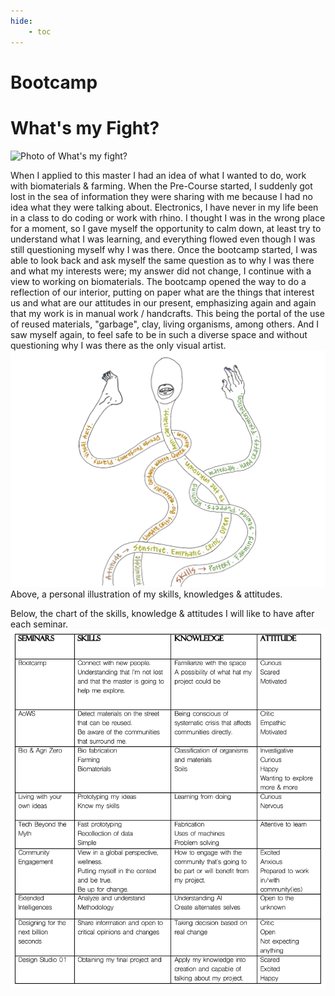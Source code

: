 ```yaml
---
hide:
    - toc
---
```


# Bootcamp

<h1> What's my Fight? </h1>

<img src= "../../../images/What's your fight.pdf" alt="Photo of What's my fight?">

When I applied to this master I had an idea of what I wanted to do, work with biomaterials & farming. When the Pre-Course started, I suddenly got lost in the sea of information they were sharing with me because I had no idea what they were talking about. Electronics, I have never in my life been in a class to do coding or work with rhino. I thought I was in the wrong place for a moment, so I gave myself the opportunity to calm down, at least try to understand what I was learning, and everything flowed even though I was still questioning myself why I was there. Once the bootcamp started, I was able to look back and ask myself the same question as to why I was there and what my interests were; my answer did not change, I continue with a view to working on biomaterials. The bootcamp opened the way to do a reflection of our interior, putting on paper what are the things that interest us and what are our attitudes in our present, emphasizing again and again that my work is in manual work / handcrafts. This being the portal of the use of reused materials, "garbage", clay, living organisms, among others. And I saw myself again, to feel safe to be in such a diverse space and without questioning why I was there as the only visual artist.
<img src= "../../images/Kai.png" alt="My personal Skills">
Above, a personal illustration of my skills, knowledges & attitudes.

Below, the chart of the skills, knowledge & attitudes I will like to have after each seminar.
<img src= "../../images/Table.png" alt="Table of seminars">